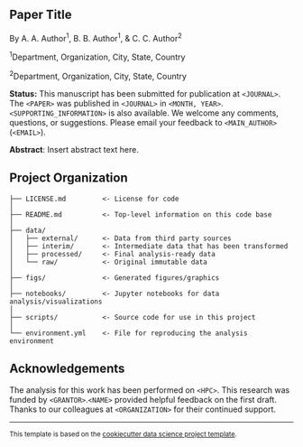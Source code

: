 Paper Title
------------

By A. A. Author<sup>1</sup>, B. B. Author<sup>1</sup>, & C. C. Author<sup>2</sup>

<sup>1</sup>Department, Organization, City, State, Country

<sup>2</sup>Department, Organization, City, State, Country

**Status:** This manuscript has been submitted for publication at ```<JOURNAL>```. The ```<PAPER>``` was published in ```<JOURNAL>``` in ```<MONTH, YEAR>```. ```<SUPPORTING_INFORMATION>``` is also available.  We welcome any comments, questions, or suggestions. Please email your feedback to ```<MAIN_AUTHOR>``` (```<EMAIL>```).

**Abstract**: Insert abstract text here.

Project Organization
------------
```
├── LICENSE.md         <- License for code
│
├── README.md          <- Top-level information on this code base
│
├── data/
│   ├── external/      <- Data from third party sources
│   ├── interim/       <- Intermediate data that has been transformed
│   ├── processed/     <- Final analysis-ready data
│   └── raw/           <- Original immutable data
│
├── figs/              <- Generated figures/graphics 
│
├── notebooks/         <- Jupyter notebooks for data analysis/visualizations
│
├── scripts/           <- Source code for use in this project     
│
└── environment.yml    <- File for reproducing the analysis environment
```

Acknowledgements
-------
The analysis for this work has been performed on ```<HPC>```. This research was funded by ```<GRANTOR>```.```<NAME>``` provided helpful feedback on the first draft. Thanks to our colleagues at ```<ORGANIZATION>``` for their continued support.

--------
<p><small>This template is based on the <a target="_blank" href="https://drivendata.github.io/cookiecutter-data-science/">cookiecutter data science project template</a>.</small></p>

